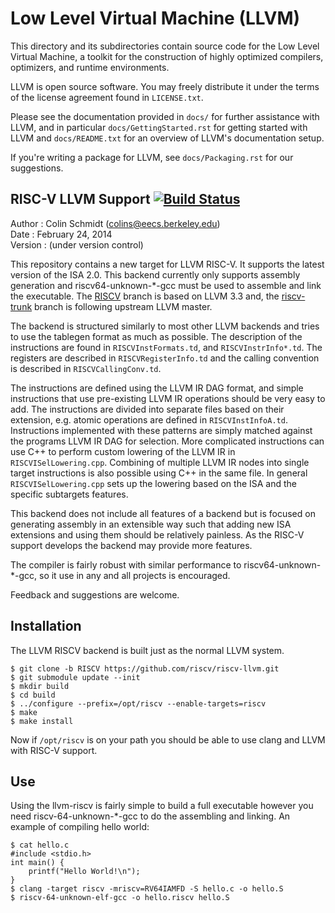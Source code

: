 Low Level Virtual Machine (LLVM)
======================================================

This directory and its subdirectories contain source code for the Low Level
Virtual Machine, a toolkit for the construction of highly optimized compilers,
optimizers, and runtime environments.

LLVM is open source software. You may freely distribute it under the terms of
the license agreement found in `LICENSE.txt`.

Please see the documentation provided in `docs/` for further
assistance with LLVM, and in particular `docs/GettingStarted.rst` for getting
started with LLVM and `docs/README.txt` for an overview of LLVM's
documentation setup.

If you're writing a package for LLVM, see `docs/Packaging.rst` for our
suggestions.


RISC-V LLVM Support [![Build Status](https://travis-ci.org/riscv/riscv-llvm.svg?branch=riscv-trunk)](https://travis-ci.org/riscv/riscv-llvm)
--------------------------------------------------------

Author  : Colin Schmidt (colins@eecs.berkeley.edu)  
Date    : February 24, 2014  
Version : (under version control)  


This repository contains a new target for LLVM RISC-V. It supports the latest
version of the ISA 2.0. This backend currently only supports assembly generation
and riscv64-unknown-\*-gcc must be used to assemble and link the executable. The
[RISCV](https://github.com/riscv/riscv-llvm/tree/RISCV) branch is based on LLVM 3.3 and, the 
[riscv-trunk](https://github.com/riscv/riscv-llvm/tree/riscv-trunk) branch is following upstream LLVM master.

The backend is structured similarly to most other LLVM backends and tries to use 
the tablegen format as much as possible. The description of the instructions
are found in `RISCVInstFormats.td`, and `RISCVInstrInfo*.td`. The registers are 
described in `RISCVRegisterInfo.td` and the calling convention is described in
`RISCVCallingConv.td`.

The instructions are defined using the LLVM IR DAG format, and simple 
instructions that use pre-existing LLVM IR operations should be very easy to
add. The instructions are divided into separate files based on their extension,
e.g. atomic operations are defined in `RISCVInstInfoA.td`. Instructions 
implemented with these patterns are simply matched against the programs LLVM IR
DAG for selection. More complicated instructions can use C++ to perform custom
lowering of the LLVM IR in `RISCVISelLowering.cpp`. Combining of multiple LLVM IR
nodes into single target instructions is also possible using C++ in
the same file. In general `RISCVISelLowering.cpp` sets up the lowering based on
the ISA and the specific subtargets features. 

This backend does not include all features of a backend but is focused on 
generating assembly in an extensible way such that adding new ISA extensions
and using them should be relatively painless. As the RISC-V support develops
the backend may provide more features.

The compiler is fairly robust with similar performance to riscv64-unknown-\*-gcc, so it use
in any and all projects is encouraged.

Feedback and suggestions are welcome.

Installation
------------------------------------------------------------------

The LLVM RISCV backend is built just as the normal LLVM system.

	$ git clone -b RISCV https://github.com/riscv/riscv-llvm.git
	$ git submodule update --init
	$ mkdir build
	$ cd build
	$ ../configure --prefix=/opt/riscv --enable-targets=riscv
	$ make
	$ make install

Now if `/opt/riscv` is on your path you should be able to use clang and LLVM with
RISC-V support.

Use
--------------------------------------------------------------------

Using the llvm-riscv is fairly simple to build a full executable however you
need riscv-64-unknown-\*-gcc to do the assembling and linking. An example of compiling hello
world:

	$ cat hello.c
	#include <stdio.h>
	int main() {
	    printf("Hello World!\n");
	}
	$ clang -target riscv -mriscv=RV64IAMFD -S hello.c -o hello.S
	$ riscv-64-unknown-elf-gcc -o hello.riscv hello.S

